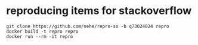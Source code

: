 # reproducing items for stackoverflow

```
git clone https://github.com/sehe/repro-so -b q73024824 repro
docker build -t repro repro
docker run --rm -it repro
```
